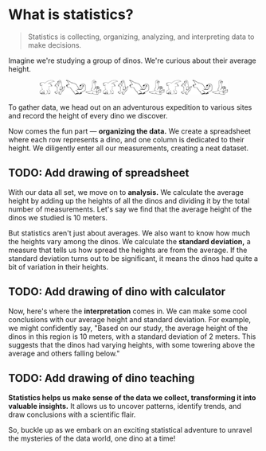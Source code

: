 # What is statistics?

> Statistics is collecting, organizing, analyzing, and interpreting data to make decisions.

Imagine we're studying a group of dinos. We're curious about their average height.

<p align="center">
  <picture>
    <source media="(prefers-color-scheme: dark)" srcset="assets/dino-group-white.png" />
    <img width="75%" src="assets/dino-group-black.png" />
  </picture>
</p>

To gather data, we head out on an adventurous expedition to various sites and record the height of every dino we discover.

Now comes the fun part — **organizing the data.** We create a spreadsheet where each row represents a dino, and one column is dedicated to their height. We diligently enter all our measurements, creating a neat dataset.

## TODO: Add drawing of spreadsheet

With our data all set, we move on to **analysis.** We calculate the average height by adding up the heights of all the dinos and dividing it by the total number of measurements. Let's say we find that the average height of the dinos we studied is 10 meters.

But statistics aren't just about averages. We also want to know how much the heights vary among the dinos. We calculate the **standard deviation,** a measure that tells us how spread the heights are from the average. If the standard deviation turns out to be significant, it means the dinos had quite a bit of variation in their heights.

## TODO: Add drawing of dino with calculator

Now, here's where the **interpretation** comes in. We can make some cool conclusions with our average height and standard deviation. For example, we might confidently say, "Based on our study, the average height of the dinos in this region is 10 meters, with a standard deviation of 2 meters. This suggests that the dinos had varying heights, with some towering above the average and others falling below."

## TODO: Add drawing of dino teaching

**Statistics helps us make sense of the data we collect, transforming it into valuable insights.** It allows us to uncover patterns, identify trends, and draw conclusions with a scientific flair.

So, buckle up as we embark on an exciting statistical adventure to unravel the mysteries of the data world, one dino at a time!
